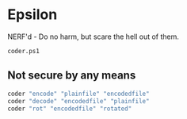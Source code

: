 # Epsilon
NERF'd - Do no harm, but scare the hell out of them.

`coder.ps1`

## Not secure by any means

```ps1
coder "encode" "plainfile" "encodedfile"
coder "decode" "encodedfile" "plainfile"
coder "rot" "encodedfile" "rotated"
```
